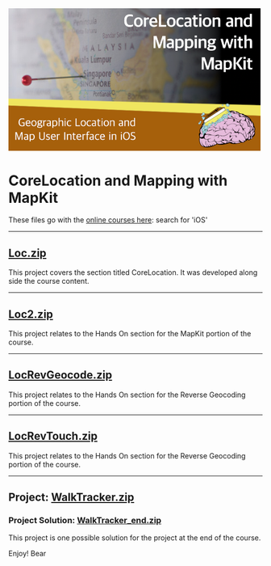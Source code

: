 <img src="https://github.com/bearc0025/onlineCourses/blob/main/LocationMaps/icon.png?raw=true" alt="iOS Location and Maps" style="width:500px;"/>

# CoreLocation and Mapping with MapKit

These files go with the [online courses here](https://amzn.to/3p0yrZk): search for 'iOS'

<hr/>

## [Loc.zip](https://github.com/bearc0025/onlineCourses/raw/main/LocationMaps/Loc.zip)

This project covers the section titled CoreLocation. It was developed along side the course content.

<hr/>

## [Loc2.zip](https://github.com/bearc0025/onlineCourses/raw/main/LocationMaps/Loc2.zip)

This project relates to the Hands On section for the MapKit portion of the course.

<hr/>

## [LocRevGeocode.zip](https://github.com/bearc0025/onlineCourses/raw/main/LocationMaps/LocRevGeocode.zip)

This project relates to the Hands On section for the Reverse Geocoding portion of the course.

<hr/>

## [LocRevTouch.zip](https://github.com/bearc0025/onlineCourses/raw/main/LocationMaps/LocRevTouch.zip)

This project relates to the Hands On section for the Reverse Geocoding portion of the course.

<!-- img src="" 
     alt="Location and Maps" style="width:200px;"/-->

<hr/>

## Project: [WalkTracker.zip](https://github.com/bearc0025/onlineCourses/raw/main/LocationMaps/WalkTracker.zip)

### Project Solution: [WalkTracker_end.zip](https://github.com/bearc0025/onlineCourses/raw/main/LocationMaps/WalkTracker_end.zip)

This project is one possible solution for the project at the end of the course. 

Enjoy!
Bear


